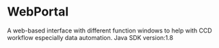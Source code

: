 # WebPortal
 A web-based interface with different function windows to help with CCD workflow especially data automation.
 Java SDK version:1.8
 
